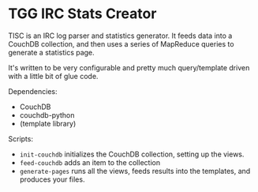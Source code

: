 TGG IRC Stats Creator
=====================

TISC is an IRC log parser and statistics generator. It feeds data into a CouchDB collection, and then uses a series of MapReduce queries to generate a statistics page.

It's written to be very configurable and pretty much query/template driven with a little bit of glue code.

Dependencies:

* CouchDB
* couchdb-python
* (template library)

Scripts:

* `init-couchdb` initializes the CouchDB collection, setting up the views.
* `feed-couchdb` adds an item to the collection
* `generate-pages` runs all the views, feeds results into the templates, and produces your files.
